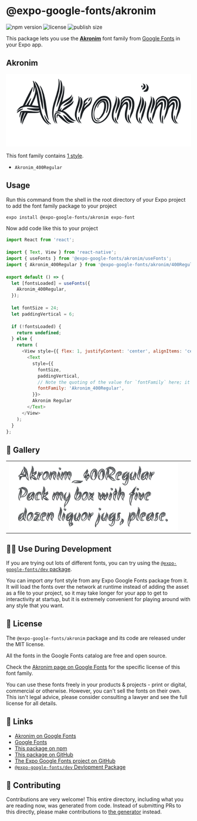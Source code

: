 # @expo-google-fonts/akronim

![npm version](https://flat.badgen.net/npm/v/@expo-google-fonts/akronim)
![license](https://flat.badgen.net/github/license/expo/google-fonts)
![publish size](https://flat.badgen.net/packagephobia/install/@expo-google-fonts/akronim)

This package lets you use the [**Akronim**](https://fonts.google.com/specimen/Akronim) font family from [Google Fonts](https://fonts.google.com/) in your Expo app.

## Akronim

![Akronim](./font-family.png)

This font family contains [1 style](#-gallery).

- `Akronim_400Regular`

## Usage

Run this command from the shell in the root directory of your Expo project to add the font family package to your project
```sh
expo install @expo-google-fonts/akronim expo-font
```

Now add code like this to your project
```js
import React from 'react';

import { Text, View } from 'react-native';
import { useFonts } from '@expo-google-fonts/akronim/useFonts';
import { Akronim_400Regular } from '@expo-google-fonts/akronim/400Regular';

export default () => {
  let [fontsLoaded] = useFonts({
    Akronim_400Regular,
  });

  let fontSize = 24;
  let paddingVertical = 6;

  if (!fontsLoaded) {
    return undefined;
  } else {
    return (
      <View style={{ flex: 1, justifyContent: 'center', alignItems: 'center' }}>
        <Text
          style={{
            fontSize,
            paddingVertical,
            // Note the quoting of the value for `fontFamily` here; it expects a string!
            fontFamily: 'Akronim_400Regular',
          }}>
          Akronim Regular
        </Text>
      </View>
    );
  }
};

```

## 🔡 Gallery


||||
|-|-|-|
|![Akronim_400Regular](.//400Regular/Akronim_400Regular.ttf.png)||||


## 👩‍💻 Use During Development

If you are trying out lots of different fonts, you can try using the [`@expo-google-fonts/dev` package](https://github.com/freeboub/google-fonts/tree/master/font-packages/dev#readme).

You can import *any* font style from any Expo Google Fonts package from it. It will load the fonts
over the network at runtime instead of adding the asset as a file to your project, so it may take longer
for your app to get to interactivity at startup, but it is extremely convenient
for playing around with any style that you want.

## 📖 License

The `@expo-google-fonts/akronim` package and its code are released under the MIT license.

All the fonts in the Google Fonts catalog are free and open source.

Check the [Akronim page on Google Fonts](https://fonts.google.com/specimen/Akronim) for the specific license of this font family.

You can use these fonts freely in your products & projects - print or digital, commercial or otherwise. However, you can't sell the fonts on their own. This isn't legal advice, please consider consulting a lawyer and see the full license for all details.

## 🔗 Links

- [Akronim on Google Fonts](https://fonts.google.com/specimen/Akronim)
- [Google Fonts](https://fonts.google.com/)
- [This package on npm](https://www.npmjs.com/package/@expo-google-fonts/akronim)
- [This package on GitHub](https://github.com/freeboub/google-fonts/tree/master/font-packages/akronim)
- [The Expo Google Fonts project on GitHub](https://github.com/freeboub/google-fonts)
- [`@expo-google-fonts/dev` Devlopment Package](https://github.com/freeboub/google-fonts/tree/master/font-packages/dev)

## 🤝 Contributing

Contributions are very welcome! This entire directory, including what you are reading now, was generated from code. Instead of submitting PRs to this directly, please make contributions to [the generator](https://github.com/freeboub/google-fonts/tree/master/packages/generator) instead.
